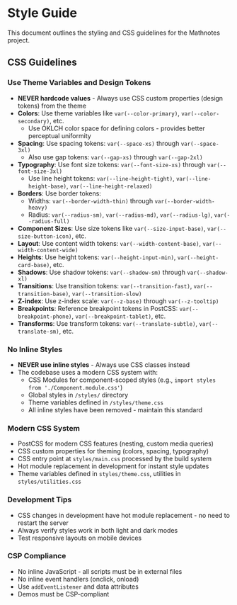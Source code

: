 # Style Guide

This document outlines the styling and CSS guidelines for the Mathnotes project.

## CSS Guidelines

### Use Theme Variables and Design Tokens
* **NEVER hardcode values** - Always use CSS custom properties (design tokens) from the theme
* **Colors**: Use theme variables like `var(--color-primary)`, `var(--color-secondary)`, etc.
  - Use OKLCH color space for defining colors - provides better perceptual uniformity
* **Spacing**: Use spacing tokens: `var(--space-xs)` through `var(--space-3xl)`
  - Also use gap tokens: `var(--gap-xs)` through `var(--gap-2xl)`
* **Typography**: Use font size tokens: `var(--font-size-xs)` through `var(--font-size-3xl)`
  - Use line height tokens: `var(--line-height-tight)`, `var(--line-height-base)`, `var(--line-height-relaxed)`
* **Borders**: Use border tokens:
  - Widths: `var(--border-width-thin)` through `var(--border-width-heavy)`
  - Radius: `var(--radius-sm)`, `var(--radius-md)`, `var(--radius-lg)`, `var(--radius-full)`
* **Component Sizes**: Use size tokens like `var(--size-input-base)`, `var(--size-button-icon)`, etc.
* **Layout**: Use content width tokens: `var(--width-content-base)`, `var(--width-content-wide)`
* **Heights**: Use height tokens: `var(--height-input-min)`, `var(--height-card-base)`, etc.
* **Shadows**: Use shadow tokens: `var(--shadow-sm)` through `var(--shadow-xl)`
* **Transitions**: Use transition tokens: `var(--transition-fast)`, `var(--transition-base)`, `var(--transition-slow)`
* **Z-index**: Use z-index scale: `var(--z-base)` through `var(--z-tooltip)`
* **Breakpoints**: Reference breakpoint tokens in PostCSS: `var(--breakpoint-phone)`, `var(--breakpoint-tablet)`, etc.
* **Transforms**: Use transform tokens: `var(--translate-subtle)`, `var(--translate-sm)`, etc.

### No Inline Styles
* **NEVER use inline styles** - Always use CSS classes instead
* The codebase uses a modern CSS system with:
  - CSS Modules for component-scoped styles (e.g., `import styles from './Component.module.css'`)
  - Global styles in `/styles/` directory
  - Theme variables defined in `/styles/theme.css`
  - All inline styles have been removed - maintain this standard

### Modern CSS System
* PostCSS for modern CSS features (nesting, custom media queries)
* CSS custom properties for theming (colors, spacing, typography)
* CSS entry point at `styles/main.css` processed by the build system
* Hot module replacement in development for instant style updates
* Theme variables defined in `styles/theme.css`, utilities in `styles/utilities.css`

### Development Tips
* CSS changes in development have hot module replacement - no need to restart the server
* Always verify styles work in both light and dark modes
* Test responsive layouts on mobile devices

### CSP Compliance
* No inline JavaScript - all scripts must be in external files
* No inline event handlers (onclick, onload)
* Use `addEventListener` and data attributes
* Demos must be CSP-compliant
